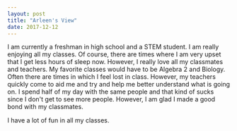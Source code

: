 ```yaml
---
layout: post
title: "Arleen's View"
date: 2017-12-12
---
```

I am currently a freshman in high school and a STEM student. I am really enjoying all my classes. Of course, there are times where I am very upset that I get less hours of sleep now. However, I really love all my classmates and teachers. My favorite classes would have to be Algebra 2 and Biology. Often there are times in which I feel lost in class. However, my teachers quickly come to aid me and try and help me better understand what is going on. I spend half of my day with the same people and that kind of sucks since I don't get to see more people. However, I am glad I made a good bond with my classmates. 

I have a lot of fun in all my classes. 
